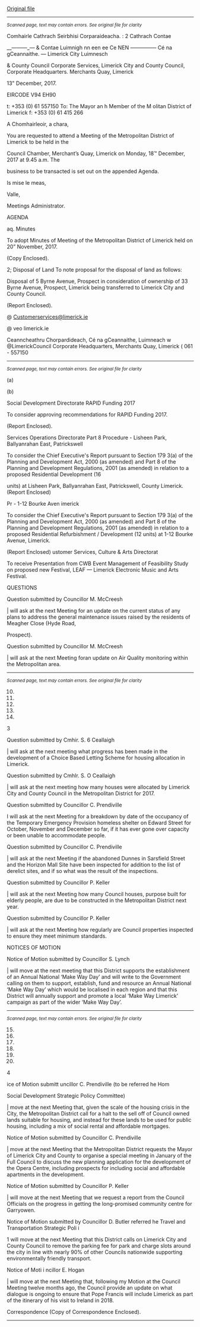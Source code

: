 [Original file](https://www.limerick.ie/sites/default/files/media/documents/2017-12/Agenda%2018th%20December%202017.pdf)

---
*<small>Scanned page, text may contain errors. See original file for clarity</small>*  

Comhairle Cathrach Seirbhisi Corparaideacha.
: 2 Cathrach Contae

__—_—_—_— & Contae Luimnigh nn een ee Ce
NEN ————— Cé na gCeannaithe.
— Limerick City Luimnesch

& County Council
Corporate Services,
Limerick City and County Council,
Corporate Headquarters.
Merchants Quay,
Limerick

13" December, 2017.

EIRCODE V94 EH90

t: +353 (0) 61 557150
To: The Mayor an h Member of the M olitan District of Limerick f: +353 (0) 61 415 266

A Chomhairleoir, a chara,

You are requested to attend a Meeting of the Metropolitan District of Limerick to be held in the

Council Chamber, Merchant’s Quay, Limerick on Monday, 18™ December, 2017 at 9.45 a.m. The

business to be transacted is set out on the appended Agenda.

Is mise le meas,

Valle,

Meetings Administrator.

AGENDA

aq. Minutes

To adopt Minutes of Meeting of the Metropolitan District of Limerick held on 20”
November, 2017.

(Copy Enclosed).

2; Disposal of Land
To note proposal for the disposal of land as follows:

Disposal of 5 Byrne Avenue, Prospect in consideration of ownership of 33 Byrne Avenue,
Prospect, Limerick being transferred to Limerick City and County Council.

(Report Enclosed).

@ Customerservices@limerick.ie

@ veo limerick.ie

Ceanncheathru Chorpardideach, Cé na gCeannaithe, Luimneach w @LimerickCouncil
Corporate Headquarters, Merchants Quay, Limerick ( 061 - 557150


---
*<small>Scanned page, text may contain errors. See original file for clarity</small>*  

(a)

(b)

Social Development Directorate
RAPID Funding 2017

To consider approving recommendations for RAPID Funding 2017.

(Report Enclosed).

Services Operations Directorate
Part 8 Procedure - Lisheen Park, Ballyanrahan East, Patrickswell

To consider the Chief Executive's Report pursuant to Section 179 3(a) of the Planning and
Development Act, 2000 (as amended) and Part 8 of the Planning and Development
Regulations, 2001 (as amended) in relation to a proposed Residential Development (16

units) at Lisheen Park, Ballyanrahan East, Patrickswell, County Limerick.
(Report Enclosed)

Pr - 1-12 Bourke Aven imerick

To consider the Chief Executive's Report pursuant to Section 179 3(a) of the Planning and
Development Act, 2000 (as amended) and Part 8 of the Planning and Development
Regulations, 2001 (as amended) in relation to a proposed Residential Refurbishment /
Development (12 units) at 1-12 Bourke Avenue, Limerick.

(Report Enclosed)
ustomer Services, Culture & Arts Directorat

To receive Presentation from CWB Event Management of Feasibility Study on proposed
new Festival, LEAF — Limerick Electronic Music and Arts Festival.

QUESTIONS

Question submitted by Councillor M. McCreesh

| will ask at the next Meeting for an update on the current status of any plans to address
the general maintenance issues raised by the residents of Meagher Close (Hyde Road,

Prospect).

Question submitted by Councillor M. McCreesh

| will ask at the next Meeting foran update on Air Quality monitoring within the
Metropolitan area.


---
*<small>Scanned page, text may contain errors. See original file for clarity</small>*  

10.

11.

12.

13.

14.

3

Question submitted by Cmhir. S. 6 Ceallaigh

| will ask at the next meeting what progress has been made in the development of a Choice
Based Letting Scheme for housing allocation in Limerick.

Question submitted by Cmhlr. S. O Ceallaigh

| will ask at the next meeting how many houses were allocated by Limerick City and County
Council in the Metropolitan District for 2017.

Question submitted by Councillor C. Prendiville

I will ask at the next Meeting for a breakdown by date of the occupancy of the Temporary
Emergency Provision homeless shelter on Edward Street for October, November and
December so far, if it has ever gone over capacity or been unable to accommodate people.

Question submitted by Councillor C. Prendiville

| will ask at the next Meeting if the abandoned Dunnes in Sarsfield Street and the Horizon
Mall Site have been inspected for addition to the list of derelict sites, and if so what was
the result of the inspections.

Question submitted by Councillor P. Keller

| will ask at the next Meeting how many Council houses, purpose built for elderly people,
are due to be constructed in the Metropolitan District next year.

Question submitted by Councillor P. Keller

| will ask at the next Meeting how regularly are Council properties inspected to ensure they
meet minimum standards.

NOTICES OF MOTION

Notice of Motion submitted by Councillor S. Lynch

| will move at the next meeting that this District supports the establishment of an Annual
National ‘Make Way Day’ and will write to the Government calling on them to support,
establish, fund and resource an Annual National ‘Make Way Day’ which would be localised
in each region and that this District will annually support and promote a local ‘Make Way
Limerick’ campaign as part of the wider ‘Make Way Day’.


---
*<small>Scanned page, text may contain errors. See original file for clarity</small>*  

15.

16.

17.

18.

19.

20.

4

ice of Motion submitt uncillor C. Prendiville (to be referred he Hom

Social Development Strategic Policy Committee)

| move at the next Meeting that, given the scale of the housing crisis in the City, the
Metropolitan District call for a halt to the sell off of Council owned lands suitable for
housing, and instead for these lands to be used for public housing, including a mix of social
rental and affordable mortgages.

Notice of Motion submitted by Councillor C. Prendiville

| move at the next Meeting that the Metropolitan District requests the Mayor of Limerick
City and County to organise a special meeting in January of the Full Council to discuss the
new planning application for the development of the Opera Centre, including prospects for
including social and affordable apartments in the development.

Notice of Motion submitted by Councillor P. Keller

| will move at the next Meeting that we request a report from the Council Officials on the
progress in getting the long-promised community centre for Garryowen.

Notice of Motion submitted by Councillor D. Butler referred he Travel and
Transportation Strategic Poli i

1 will move at the next Meeting that this District calls on Limerick City and County Council
to remove the parking fee for park and charge slots around the city in line with nearly 90%
of other Councils nationwide supporting environmentally friendly transport.

Notice of Moti i ncillor E. Hogan

| will move at the next Meeting that, following my Motion at the Council Meeting twelve
months ago, the Council provide an update on what dialogue is ongoing to ensure that
Pope Francis will include Limerick as part of the itinerary of his visit to Ireland in 2018.

Correspondence
(Copy of Correspondence Enclosed).


---
